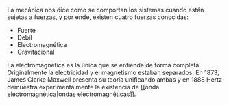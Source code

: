 
La mecánica nos dice como se comportan los sistemas cuando están sujetas a fuerzas, y por ende, existen cuatro fuerzas conocidas: 

- Fuerte 
- Debil 
- Electromagnética 
- Gravitacional 

La electromagnética es la única que se entiende de forma completa. Originalmente la electricidad y el magnetismo estaban separados. En 1873, James Clarke Maxwell presenta su teoría unificando ambas y en 1888 Hertz demuestra experimentalmente la existencia de [[onda electromagnética|ondas electromagnéticas]]. 